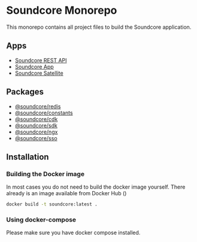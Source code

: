 # Soundcore Monorepo

This monorepo contains all project files to build the Soundcore application.

## Apps
- [Soundcore REST API](/apps/api/README.md)
- [Soundcore App](/apps/app/README.md)
- [Soundcore Satellite](/apps/satellite/README.md)

## Packages
- [@soundcore/redis](/packages/redis/README.md)
- [@soundcore/constants](/packages/constants/README.md)
- [@soundcore/cdk](/packages/soundcore-cdk/README.md)
- [@soundcore/sdk](/packages/soundcore-sdk/README.md)
- [@soundcore/ngx](/packages/soundcore-ngx/README.md)
- [@soundcore/sso](/packages/soundcore-sso/README.md)

## Installation
### Building the Docker image
In most cases you do not need to build the docker image yourself. There already is an image
available from Docker Hub ()
```bash
docker build -t soundcore:latest .
```

### Using docker-compose
Please make sure you have docker compose installed.
```bash

```

